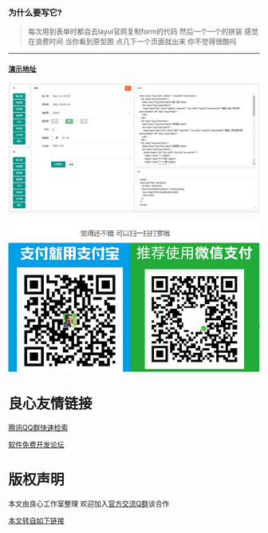 ### 为什么要写它?
> 每次用到表单时都会去layui官网复制form的代码
然后一个一个的拼装 感觉在浪费时间 
当你看到原型图 点几下一个页面就出来 你不觉得很酷吗
***
#### [演示地址](http://u.720life.cn/g/3df642164bfb14ef526d4e85a7b1ab0c71ba521baf8e21053bb03a7afefff8675e97857427325838d870bd9498327caf)

![2018-11-21.16.02.04-image.png](https://raw.githubusercontent.com/9499574/markdown/master/img/2018-11-21.16.02.04-image.png)


![2018-12-15.02.34.10-ds.png](https://raw.githubusercontent.com/9499574/markdown/master/img/2018-12-15.02.34.10-ds.png)



 # 良心友情链接

[腾讯QQ群快速检索](http://u.720life.cn/s/8cf73f7c)

[软件免费开发论坛](http://u.720life.cn/s/bbb01dc0)

# 版权声明 

本文由良心工作室整理 欢迎加入[官方交流Q群](https://u.720life.cn/s/f2316816)谈合作

[本文转自如下链接](http://u.720life.cn/g/2e71d0f0a5c601172267ba20d3a43c6ecdd3dc4c416ca80c3097b553defd2c5d3f1d7f4c2e38bc5ffe211be23bd251a012fa2050534d9fda44210e4c32726790e9c98fcc09bcfcc0944a4d98fd802f52)